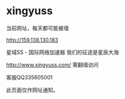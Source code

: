 # xingyuss


当前网址，每天都可能被墙


http://159.138.130.183


星域SS - 国际网络加速器 我们的征途是星辰大海

http://www.xingyuss.com/  需翻墙访问

客服QQ335605001

此页面仅作网址通知。

